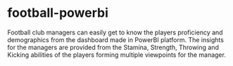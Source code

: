 # football-powerbi
Football club managers can easily get to know the players proficiency and demographics from the dashboard made in PowerBI platform. The insights for the managers are provided from the Stamina, Strength, Throwing and Kicking abilities of the players forming multiple viewpoints for the manager.
